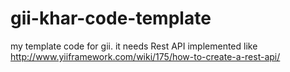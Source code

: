 gii-khar-code-template
======================

my template code for gii. it needs Rest API implemented like http://www.yiiframework.com/wiki/175/how-to-create-a-rest-api/
